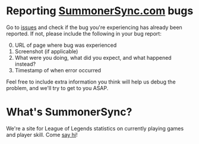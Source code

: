 Reporting [SummonerSync.com](summonersync.com) bugs
===
Go to [issues](/issues) and check if the bug you're experiencing has already been reported. If not, please include the following in your bug report:

0. URL of page where bug was experienced
1. Screenshot (if applicable)
2. What were you doing, what did you expect, and what happened instead?
3. Timestamp of when error occurred

Feel free to include extra information you think will help us debug the problem, and we'll try to get to you ASAP.

What's SummonerSync?
===
We're a site for League of Legends statistics on currently playing games and player skill. Come [say hi](summonersync.com)!
